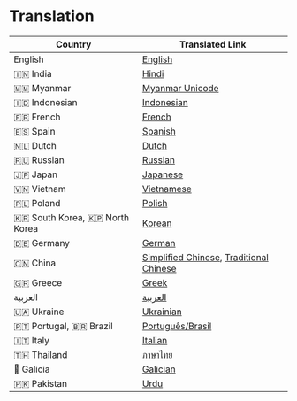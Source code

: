 # Translation

| Country | Translated Link |
| --- | --- |
| English | [English](README.md) |
| 🇮🇳 India | [Hindi](translations/README.hi.md) |
| 🇲🇲 Myanmar | [Myanmar Unicode](translations/README.mm_unicode.md) |
| 🇮🇩 Indonesian | [Indonesian](translations/README.id.md) |
| 🇫🇷 French | [French](translations/README.fr.md) |
| 🇪🇸 Spain | [Spanish](translations/README.es.md) |
| 🇳🇱 Dutch | [Dutch](translations/README.nl.md) |
| 🇷🇺 Russian | [Russian](translations/README.ru.md) |
| 🇯🇵 Japan | [Japanese](translations/README.ja.md) |
| 🇻🇳 Vietnam | [Vietnamese](translations/README.vn.md) |
| 🇵🇱 Poland | [Polish](translations/README.pl.md) |
| 🇰🇷 South Korea, 🇰🇵 North Korea | [Korean](translations/README.ko.md) |
| 🇩🇪 Germany | [German](translations/README.de.md) |
| 🇨🇳 China | [Simplified Chinese](translations/README.chs.md), [Traditional Chinese](translations/README.cht.md) |
| 🇬🇷 Greece | [Greek](translations/README.gr.md) |
| العربية | [العربية](translations/README.ar.md) |
| 🇺🇦 Ukraine | [Ukrainian](translations/README.ua.md) |
| 🇵🇹 Portugal, 🇧🇷 Brazil | [Português/Brasil](translations/README.pt_br.md) |
| 🇮🇹 Italy | [Italian](translations/README.it.md)
| 🇹🇭 Thailand | [ภาษาไทย](translations/README.th.md) |
| 🏴󠁥󠁳󠁧󠁡󠁿 Galicia | [Galician](translations/README.gl.md) |
| 🇵🇰 Pakistan | [Urdu](translations/README.ur.md) |


